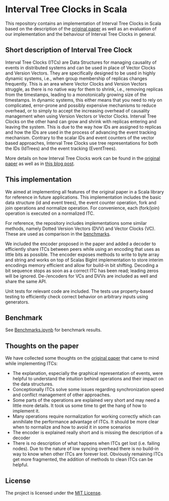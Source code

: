 # Interval Tree Clocks in Scala

This repository contains an implementation of Interval Tree Clocks in Scala based on the description of the [original paper](https://gsd.di.uminho.pt/members/cbm/ps/itc2008.pdf) as well as an evaluation of our implementation and the behaviour of Interval Tree Clocks in general.

## Short description of Interval Tree Clock
Interval Tree Clocks (ITCs) are Data Structures for managing causality of events in distributed systems and can be used in place of Vector Clocks and Version Vectors.
They are specifically designed to be used in highly dynamic systems, i.e., when group membership of replicas changes frequently.
This is an area where Vector Clocks and Version Vectors struggle, as there is no native way for them to shrink, i.e., removing replicas from the timestamps, leading to a monotonically growing size of the timestamps.
In dynamic systems, this either means that you need to rely on complicated, error-prone and possibly expensive mechanisms to reduce overhead, or to simply to accept the increasing overhead of causality management when using Version Vectors or Vector Clocks.
Interval Tree Clocks on the other hand can grow and shrink with replicas entering and leaving the system.
This is due to the way how IDs are assigned to replicas and how the IDs are used in the process of advancing the event tracking mechanism.
Contrary to the scalar IDs and event counters of the vector based approaches, Interval Tree Clocks use tree representations for both the IDs (IdTrees) and the event tracking (EventTrees).

More details on how Interval Tree Clocks work can be found in the [original paper](https://gsd.di.uminho.pt/members/cbm/ps/itc2008.pdf) as well as in [this blog post](https://ferd.ca/interval-tree-clocks.html).


## This implementation

We aimed at implementing all features of the original paper in a Scala library for reference in future applications. This implementation includes the basic data structure (id and event trees), the event counter operation, fork and join operations and normalize operation. For convenience, each (fork/join) operation is executed on a normalized ITC.

For reference, the repository includes implementations some similar methods, namely Dotted Version Vectors (DVV) and Vector Clocks (VC). These are used as comparison in the [benchmarks](#benchmark).

We included the encoder proposed in the paper and added a decoder to efficiently share ITCs between peers while using an encoding that uses as little bits as possible. The encoder exposes methods to write to byte array and string and works on top of Scalas BigInt implementation to store interim encodings memory efficient and allow for build-in bit shifting.
Decoding a bit sequence stops as soon as a correct ITC has been read; leading zeros will be ignored.
De-/encoders for VCs and DVVs are included as well and share the same API.

Unit tests for relevant code are included. The tests use property-based testing to efficiently check correct behavior on arbitrary inputs using generators.


## Benchmark

See [Benchmarks.ipynb](./benchmarks/Benchmarks.ipynb) for benchmark results.


## Thoughts on the paper

We have collected some thoughts on the [original paper](https://gsd.di.uminho.pt/members/cbm/ps/itc2008.pdf) that came to mind while implementing ITCs:

- The explanation, especially the graphical representation of events, were helpful to understand the intuition behind operations and their impact on the data structures.
- Conceptionally ITCs solve some issues regarding synchronization speed and conflict management of other approaches.
- Some parts of the operations are explained very short and may need a little more details. It took us some time to get the hang of how to implement it.
- Many operations require normalization for working correctly which can annihilate the performance advantage of ITCs. It should be more clear when to normalize and how to avoid it in some scenarios
- The encoder is explained really short and is missing the description of a decoder
- There is no description of what happens when ITCs get lost (i.e. failing nodes). Due to the nature of low syncing overhead there is no build-in way to know when other ITCs are forever lost. Obviously remaining ITCs get more fragmented, the addition of methods to clean ITCs can be helpful.


## License

The project is licensed under the [MIT License](./LICENSE).
